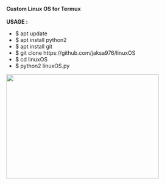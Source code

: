 <b>Custom Linux OS for Termux</b><br><br>
<b>USAGE : </b><ul>
<li>$ apt update</li>
<li>$ apt install python2</li>
<li>$ apt install git</li>
<li>$ git clone https://github.com/jaksa976/linuxOS</li>
<li>$ cd linuxOS</li>
<li>$ python2 linuxOS.py</li></ul><div class="separator" style="clear: both; text-align: center;"><a href="https://1.bp.blogspot.com/-XY9gHMEy7XI/X-AXLEBFdHI/AAAAAAAAB0k/tXE7D296VrkAnkpI6vISmNdpevEZZRH6QCLcBGAsYHQ/s692/2020-12-20_02-36.png" imageanchor="1" style="clear: left; float: left; margin-bottom: 1em; margin-right: 1em;"><img border="0" data-original-height="474" data-original-width="692" height="274" src="https://1.bp.blogspot.com/-XY9gHMEy7XI/X-AXLEBFdHI/AAAAAAAAB0k/tXE7D296VrkAnkpI6vISmNdpevEZZRH6QCLcBGAsYHQ/w400-h274/2020-12-20_02-36.png" width="400" /></a></div><br /><div class="separator" style="clear: both; text-align: center;"><br /></div><br /><div style="text-align: left;"><br /></div></div>
